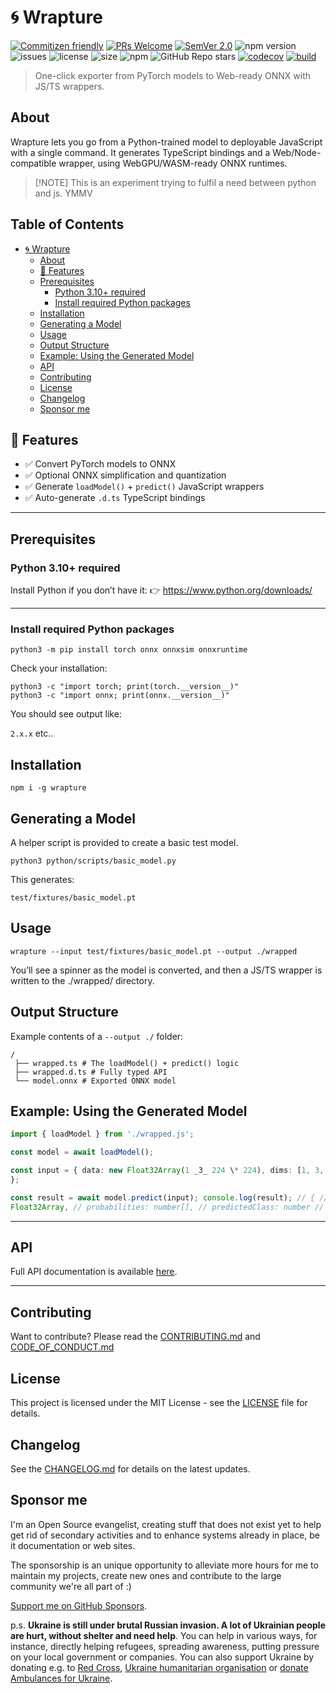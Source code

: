 # 🌀 Wrapture

[![Commitizen friendly](https://img.shields.io/badge/commitizen-friendly-brightgreen.svg)](http://commitizen.github.io/cz-cli/)
[![PRs Welcome](https://img.shields.io/badge/PRs-welcome-green.svg)](http://makeapullrequest.com)
[![SemVer 2.0](https://img.shields.io/badge/SemVer-2.0-green.svg)](http://semver.org/spec/v2.0.0.html)
![npm version](https://img.shields.io/npm/v/wrapture)
![issues](https://img.shields.io/github/issues/phun-ky/wrapture)
![license](https://img.shields.io/npm/l/wrapture)
![size](https://img.shields.io/bundlephobia/min/wrapture)
![npm](https://img.shields.io/npm/dm/%40wrapture)
![GitHub Repo stars](https://img.shields.io/github/stars/phun-ky/wrapture)
[![codecov](https://codecov.io/gh/phun-ky/wrapture/graph/badge.svg?token=VA91DL7ZLZ)](https://codecov.io/gh/phun-ky/wrapture)
[![build](https://github.com/phun-ky/wrapture/actions/workflows/check.yml/badge.svg)](https://github.com/phun-ky/wrapture/actions/workflows/check.yml)

> One-click exporter from PyTorch models to Web-ready ONNX with JS/TS wrappers.

## About

Wrapture lets you go from a Python-trained model to deployable JavaScript with a
single command. It generates TypeScript bindings and a Web/Node-compatible
wrapper, using WebGPU/WASM-ready ONNX runtimes.

> [!NOTE] This is an experiment trying to fulfil a need between python and js.
> YMMV

## Table of Contents<!-- omit from toc -->

- [🌀 Wrapture](#-wrapture)
  - [About](#about)
  - [🚀 Features](#-features)
  - [Prerequisites](#prerequisites)
    - [Python 3.10+ required](#python-310-required)
    - [Install required Python packages](#install-required-python-packages)
  - [Installation](#installation)
  - [Generating a Model](#generating-a-model)
  - [Usage](#usage)
  - [Output Structure](#output-structure)
  - [Example: Using the Generated Model](#example-using-the-generated-model)
  - [API](#api)
  - [Contributing](#contributing)
  - [License](#license)
  - [Changelog](#changelog)
  - [Sponsor me](#sponsor-me)

## 🚀 Features

- ✅ Convert PyTorch models to ONNX
- ✅ Optional ONNX simplification and quantization
- ✅ Generate `loadModel()` + `predict()` JavaScript wrappers
- ✅ Auto-generate `.d.ts` TypeScript bindings

---

## Prerequisites

### Python 3.10+ required

Install Python if you don’t have it: 👉 <https://www.python.org/downloads/>

---

### Install required Python packages

```shell-session
python3 -m pip install torch onnx onnxsim onnxruntime
```

Check your installation:

```shell-session
python3 -c "import torch; print(torch.__version__)"
python3 -c "import onnx; print(onnx.__version__)"
```

You should see output like:

`2.x.x` etc..

## Installation

```shell-session
npm i -g wrapture
```

## Generating a Model

A helper script is provided to create a basic test model.

```shell-session
python3 python/scripts/basic_model.py
```

This generates:

```shell-session
test/fixtures/basic_model.pt
```

## Usage

```shell-session
wrapture --input test/fixtures/basic_model.pt --output ./wrapped
```

You’ll see a spinner as the model is converted, and then a JS/TS wrapper is
written to the ./wrapped/ directory.

## Output Structure

Example contents of a `--output ./` folder:

```shell-session
/
 ├── wrapped.ts # The loadModel() + predict() logic
 ├── wrapped.d.ts # Fully typed API
 └── model.onnx # Exported ONNX model
```

## Example: Using the Generated Model

```ts
import { loadModel } from './wrapped.js';

const model = await loadModel();

const input = { data: new Float32Array(1 _3_ 224 \* 224), dims: [1, 3, 224, 224]
};

const result = await model.predict(input); console.log(result); // { // logits:
Float32Array, // probabilities: number[], // predictedClass: number // }
```

---

## API

Full API documentation is available
[here](https://github.com/phun-ky/wrapture/blob/main/api/README.md).

---

## Contributing

Want to contribute? Please read the
[CONTRIBUTING.md](https://github.com/phun-ky/wrapture/blob/main/CONTRIBUTING.md)
and
[CODE_OF_CONDUCT.md](https://github.com/phun-ky/wrapture/blob/main/CODE_OF_CONDUCT.md)

## License

This project is licensed under the MIT License - see the
[LICENSE](https://github.com/phun-ky/wrapture/blob/main/LICENSE) file for
details.

## Changelog

See the
[CHANGELOG.md](https://github.com/phun-ky/wrapture/blob/main/CHANGELOG.md) for
details on the latest updates.

## Sponsor me

I'm an Open Source evangelist, creating stuff that does not exist yet to help
get rid of secondary activities and to enhance systems already in place, be it
documentation or web sites.

The sponsorship is an unique opportunity to alleviate more hours for me to
maintain my projects, create new ones and contribute to the large community
we're all part of :)

[Support me on GitHub Sponsors](https://github.com/sponsors/phun-ky).

p.s. **Ukraine is still under brutal Russian invasion. A lot of Ukrainian people
are hurt, without shelter and need help**. You can help in various ways, for
instance, directly helping refugees, spreading awareness, putting pressure on
your local government or companies. You can also support Ukraine by donating
e.g. to [Red Cross](https://www.icrc.org/en/donate/ukraine),
[Ukraine humanitarian organisation](https://savelife.in.ua/en/donate-en/#donate-army-card-weekly)
or
[donate Ambulances for Ukraine](https://www.gofundme.com/f/help-to-save-the-lives-of-civilians-in-a-war-zone).
